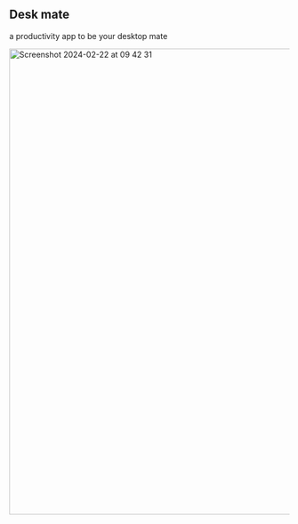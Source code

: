 ## Desk mate

a productivity app to be your desktop mate

<img width="838" alt="Screenshot 2024-02-22 at 09 42 31" src="https://github.com/sturm-dev/desk-mate/assets/30802967/3cafa1f0-4d0b-4233-b198-6f7a3aa328b5">
